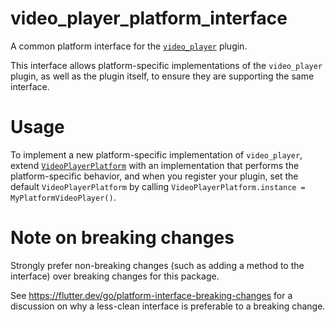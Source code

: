 # video_player_platform_interface

A common platform interface for the [`video_player`][1] plugin.

This interface allows platform-specific implementations of the `video_player`
plugin, as well as the plugin itself, to ensure they are supporting the
same interface.

# Usage

To implement a new platform-specific implementation of `video_player`, extend
[`VideoPlayerPlatform`][2] with an implementation that performs the
platform-specific behavior, and when you register your plugin, set the default
`VideoPlayerPlatform` by calling
`VideoPlayerPlatform.instance = MyPlatformVideoPlayer()`.

# Note on breaking changes

Strongly prefer non-breaking changes (such as adding a method to the interface)
over breaking changes for this package.

See https://flutter.dev/go/platform-interface-breaking-changes for a discussion
on why a less-clean interface is preferable to a breaking change.

[1]: ../video_player
[2]: lib/video_player_platform_interface.dart
